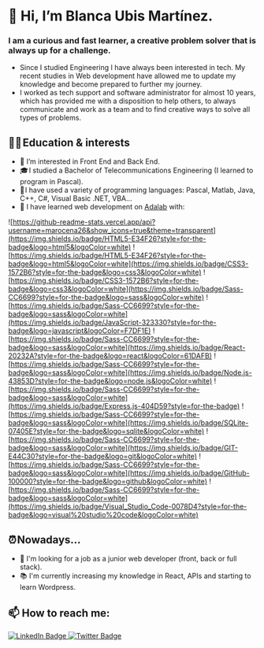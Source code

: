 # 👋 Hi, I’m Blanca Ubis Martínez.

### I am a curious and fast learner, a creative problem solver that is always up for a challenge. 

- Since I studied Engineering I have always been interested in tech. My recent studies in Web development have allowed me to update my knowledge and become prepared to further my journey.
- I worked as tech support and software administrator for almost 10 years, which has provided me with a disposition to help others, to always communicate and work as a team and to find creative ways to solve all types of problems.

## 👩‍💻 Education & interests

- 👀 I’m interested in Front End and Back End.
- 🎓 I studied a Bachelor of Telecommunications Engineering (I learned to program in Pascal).
- 💾 I have used a variety of programming languages: Pascal, Matlab, Java, C++, C#, Visual Basic .NET, VBA...
- 🌱 I have learned web development on [Adalab](https://adalab.es/) with:

![https://github-readme-stats.vercel.app/api?username=marocena26&show_icons=true&theme=transparent](https://img.shields.io/badge/HTML5-E34F26?style=for-the-badge&logo=html5&logoColor=white)
![https://img.shields.io/badge/HTML5-E34F26?style=for-the-badge&logo=html5&logoColor=white](https://img.shields.io/badge/CSS3-1572B6?style=for-the-badge&logo=css3&logoColor=white)
![https://img.shields.io/badge/CSS3-1572B6?style=for-the-badge&logo=css3&logoColor=white](https://img.shields.io/badge/Sass-CC6699?style=for-the-badge&logo=sass&logoColor=white)
![https://img.shields.io/badge/Sass-CC6699?style=for-the-badge&logo=sass&logoColor=white](https://img.shields.io/badge/JavaScript-323330?style=for-the-badge&logo=javascript&logoColor=F7DF1E)
![https://img.shields.io/badge/Sass-CC6699?style=for-the-badge&logo=sass&logoColor=white](https://img.shields.io/badge/React-20232A?style=for-the-badge&logo=react&logoColor=61DAFB)
![https://img.shields.io/badge/Sass-CC6699?style=for-the-badge&logo=sass&logoColor=white](https://img.shields.io/badge/Node.js-43853D?style=for-the-badge&logo=node.js&logoColor=white)
![https://img.shields.io/badge/Sass-CC6699?style=for-the-badge&logo=sass&logoColor=white](https://img.shields.io/badge/Express.js-404D59?style=for-the-badge)
![https://img.shields.io/badge/Sass-CC6699?style=for-the-badge&logo=sass&logoColor=white](https://img.shields.io/badge/SQLite-07405E?style=for-the-badge&logo=sqlite&logoColor=white)
![https://img.shields.io/badge/Sass-CC6699?style=for-the-badge&logo=sass&logoColor=white](https://img.shields.io/badge/GIT-E44C30?style=for-the-badge&logo=git&logoColor=white)
![https://img.shields.io/badge/Sass-CC6699?style=for-the-badge&logo=sass&logoColor=white](https://img.shields.io/badge/GitHub-100000?style=for-the-badge&logo=github&logoColor=white)
![https://img.shields.io/badge/Sass-CC6699?style=for-the-badge&logo=sass&logoColor=white](https://img.shields.io/badge/Visual_Studio_Code-0078D4?style=for-the-badge&logo=visual%20studio%20code&logoColor=white)

## ⏰ Nowadays...

- 🚀 I'm looking for a job as a junior web developer (front, back or full stack).
- 📚 I'm currently increasing my knowledge in React, APIs and starting to learn Wordpress. 

## 📫 How to reach me:
<div id="badges">
  <a href="https://www.linkedin.com/in/blanca-ubis-martinez/">
    <img src="https://img.shields.io/badge/LinkedIn-purple?style=for-the-badge&logo=linkedin&logoColor=white" alt="LinkedIn Badge"/>
  </a>
  <a href="https://twitter.com/blaumart87">
    <img src="https://img.shields.io/badge/Twitter-blue?style=for-the-badge&logo=twitter&logoColor=white" alt="Twitter Badge"/>
  </a>
</div>

<!---
blancaum/blancaum is a ✨ special ✨ repository because its `README.md` (this file) appears on your GitHub profile.
You can click the Preview link to take a look at your changes.
--->

